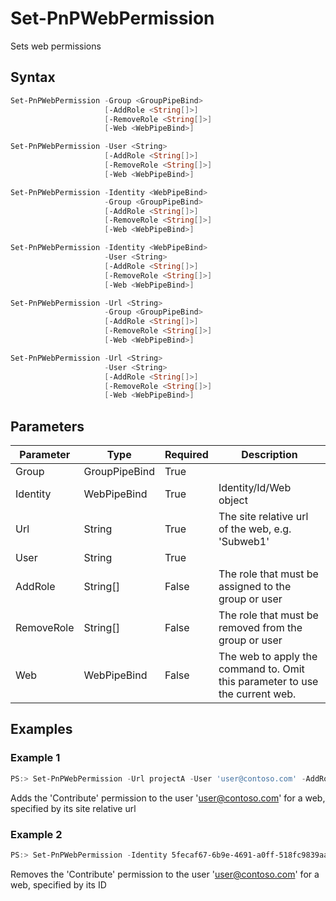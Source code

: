 # Set-PnPWebPermission
Sets web permissions
## Syntax
```powershell
Set-PnPWebPermission -Group <GroupPipeBind>
                     [-AddRole <String[]>]
                     [-RemoveRole <String[]>]
                     [-Web <WebPipeBind>]
```


```powershell
Set-PnPWebPermission -User <String>
                     [-AddRole <String[]>]
                     [-RemoveRole <String[]>]
                     [-Web <WebPipeBind>]
```


```powershell
Set-PnPWebPermission -Identity <WebPipeBind>
                     -Group <GroupPipeBind>
                     [-AddRole <String[]>]
                     [-RemoveRole <String[]>]
                     [-Web <WebPipeBind>]
```


```powershell
Set-PnPWebPermission -Identity <WebPipeBind>
                     -User <String>
                     [-AddRole <String[]>]
                     [-RemoveRole <String[]>]
                     [-Web <WebPipeBind>]
```


```powershell
Set-PnPWebPermission -Url <String>
                     -Group <GroupPipeBind>
                     [-AddRole <String[]>]
                     [-RemoveRole <String[]>]
                     [-Web <WebPipeBind>]
```


```powershell
Set-PnPWebPermission -Url <String>
                     -User <String>
                     [-AddRole <String[]>]
                     [-RemoveRole <String[]>]
                     [-Web <WebPipeBind>]
```


## Parameters
Parameter|Type|Required|Description
---------|----|--------|-----------
|Group|GroupPipeBind|True||
|Identity|WebPipeBind|True|Identity/Id/Web object|
|Url|String|True|The site relative url of the web, e.g. 'Subweb1'|
|User|String|True||
|AddRole|String[]|False|The role that must be assigned to the group or user|
|RemoveRole|String[]|False|The role that must be removed from the group or user|
|Web|WebPipeBind|False|The web to apply the command to. Omit this parameter to use the current web.|
## Examples

### Example 1
```powershell
PS:> Set-PnPWebPermission -Url projectA -User 'user@contoso.com' -AddRole 'Contribute'
```
Adds the 'Contribute' permission to the user 'user@contoso.com' for a web, specified by its site relative url

### Example 2
```powershell
PS:> Set-PnPWebPermission -Identity 5fecaf67-6b9e-4691-a0ff-518fc9839aa0 -User 'user@contoso.com' -RemoveRole 'Contribute'
```
Removes the 'Contribute' permission to the user 'user@contoso.com' for a web, specified by its ID
